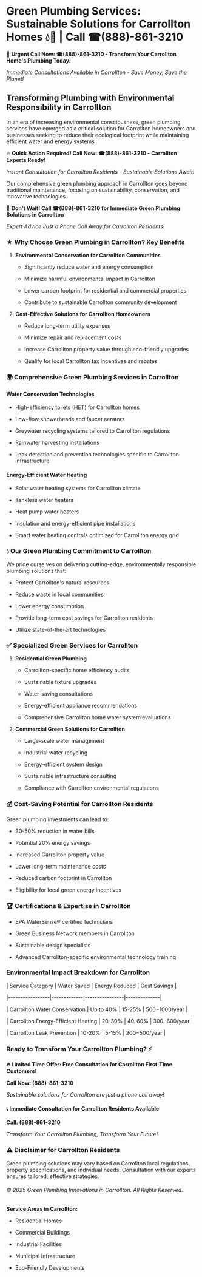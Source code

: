# Green Plumbing Services: Sustainable Solutions for Carrollton Homes 💧🌿 | Call ☎(888)-861-3210

🚨 **Urgent Call Now: ☎(888)-861-3210 - Transform Your Carrollton Home's Plumbing Today!**
*Immediate Consultations Available in Carrollton - Save Money, Save the Planet!*

## Transforming Plumbing with Environmental Responsibility in Carrollton

In an era of increasing environmental consciousness, green plumbing services have emerged as a critical solution for Carrollton homeowners and businesses seeking to reduce their ecological footprint while maintaining efficient water and energy systems. 

🔥 **Quick Action Required! Call Now: ☎(888)-861-3210 - Carrollton Experts Ready!**
*Instant Consultation for Carrollton Residents - Sustainable Solutions Await!*

Our comprehensive green plumbing approach in Carrollton goes beyond traditional maintenance, focusing on sustainability, conservation, and innovative technologies.

🚨 **Don't Wait! Call ☎(888)-861-3210 for Immediate Green Plumbing Solutions in Carrollton**
*Expert Advice Just a Phone Call Away for Carrollton Residents!*

### ★ Why Choose Green Plumbing in Carrollton? Key Benefits

1. **Environmental Conservation for Carrollton Communities** 
   - Significantly reduce water and energy consumption
   - Minimize harmful environmental impact in Carrollton
   - Lower carbon footprint for residential and commercial properties
   - Contribute to sustainable Carrollton community development

2. **Cost-Effective Solutions for Carrollton Homeowners** 
   - Reduce long-term utility expenses
   - Minimize repair and replacement costs
   - Increase Carrollton property value through eco-friendly upgrades
   - Qualify for local Carrollton tax incentives and rebates

### 🌍 Comprehensive Green Plumbing Services in Carrollton

#### Water Conservation Technologies
- High-efficiency toilets (HET) for Carrollton homes
- Low-flow showerheads and faucet aerators
- Greywater recycling systems tailored to Carrollton regulations
- Rainwater harvesting installations
- Leak detection and prevention technologies specific to Carrollton infrastructure

#### Energy-Efficient Water Heating
- Solar water heating systems for Carrollton climate
- Tankless water heaters
- Heat pump water heaters
- Insulation and energy-efficient pipe installations
- Smart water heating controls optimized for Carrollton energy grid

### 💧 Our Green Plumbing Commitment to Carrollton

We pride ourselves on delivering cutting-edge, environmentally responsible plumbing solutions that:
- Protect Carrollton's natural resources
- Reduce waste in local communities
- Lower energy consumption
- Provide long-term cost savings for Carrollton residents
- Utilize state-of-the-art technologies

### ✅ Specialized Green Services for Carrollton

1. **Residential Green Plumbing**
   - Carrollton-specific home efficiency audits
   - Sustainable fixture upgrades
   - Water-saving consultations
   - Energy-efficient appliance recommendations
   - Comprehensive Carrollton home water system evaluations

2. **Commercial Green Solutions for Carrollton**
   - Large-scale water management
   - Industrial water recycling
   - Energy-efficient system design
   - Sustainable infrastructure consulting
   - Compliance with Carrollton environmental regulations

### 💰 Cost-Saving Potential for Carrollton Residents

Green plumbing investments can lead to:
- 30-50% reduction in water bills
- Potential 20% energy savings
- Increased Carrollton property value
- Lower long-term maintenance costs
- Reduced carbon footprint in Carrollton
- Eligibility for local green energy incentives

### 🏆 Certifications & Expertise in Carrollton

- EPA WaterSense® certified technicians
- Green Business Network members in Carrollton
- Sustainable design specialists
- Advanced Carrollton-specific environmental technology training

### Environmental Impact Breakdown for Carrollton

| Service Category | Water Saved | Energy Reduced | Cost Savings |
|-----------------|-------------|----------------|--------------|
| Carrollton Water Conservation | Up to 40% | 15-25% | $500-$1000/year |
| Carrollton Energy-Efficient Heating | 20-30% | 40-60% | $300-$800/year |
| Carrollton Leak Prevention | 10-20% | 5-15% | $200-$500/year |

### Ready to Transform Your Carrollton Plumbing? ⚡

**🔥 Limited Time Offer: Free Consultation for Carrollton First-Time Customers!**

**Call Now: (888)-861-3210**
*Sustainable solutions for Carrollton are just a phone call away!*

#### 📞 Immediate Consultation for Carrollton Residents Available

**Call: (888)-861-3210**
*Transform Your Carrollton Plumbing, Transform Your Future!*

### ⚠️ Disclaimer for Carrollton Residents

Green plumbing solutions may vary based on Carrollton local regulations, property specifications, and individual needs. Consultation with our experts ensures tailored, effective strategies.

###### © 2025 Green Plumbing Innovations in Carrollton. All Rights Reserved.

**Service Areas in Carrollton:** 
- Residential Homes
- Commercial Buildings
- Industrial Facilities
- Municipal Infrastructure
- Eco-Friendly Developments